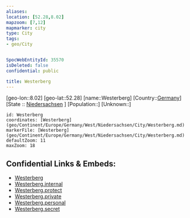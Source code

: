 ```yaml
---
aliases: 
location: [52.28,8.02]
mapzoom: [7,12] 
mapmarker: city 
type: City
tags:
- geo/City


SpocWebEntityId: 35570
isDeleted: false
confidential: public

title: Westerberg
---
```

[geo-lon::8.02]
[geo-lat::52.28]
[name::Westerberg]
[Country::[Germany](geo/Continent/Europe/Germany.md)]
[State :: [Niedersachsen](geo/Continent/Europe/Germany/West/Niedersachsen.md) ]
[Population::]
[Unknown::]


```leaflet
id: Westerberg
coordinates: [Westerberg](geo/Continent/Europe/Germany/West/Niedersachsen/City/Westerberg.md)
markerFile: [Westerberg](geo/Continent/Europe/Germany/West/Niedersachsen/City/Westerberg.md)
defaultZoom: 11 
maxZoom: 18
```


## Confidential Links & Embeds: 
- [Westerberg](../../../../../../../../_public/geo/Continent/Europe/Germany/West/Niedersachsen/City/Westerberg.md) 
- [Westerberg.internal](../../../../../../../../_internal/geo/Continent/Europe/Germany/West/Niedersachsen/City/Westerberg.internal.md) 
- [Westerberg.protect](../../../../../../../../_protect/geo/Continent/Europe/Germany/West/Niedersachsen/City/Westerberg.protect.md) 
- [Westerberg.private](../../../../../../../../_private/geo/Continent/Europe/Germany/West/Niedersachsen/City/Westerberg.private.md) 
- [Westerberg.personal](../../../../../../../../_personal/geo/Continent/Europe/Germany/West/Niedersachsen/City/Westerberg.personal.md) 
- [Westerberg.secret](../../../../../../../../_secret/geo/Continent/Europe/Germany/West/Niedersachsen/City/Westerberg.secret.md) 

